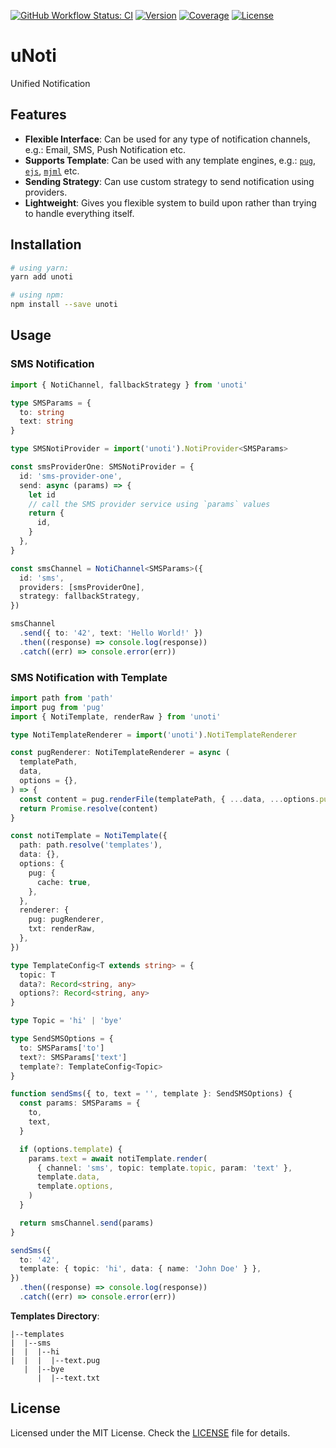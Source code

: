 [![GitHub Workflow Status: CI](https://img.shields.io/github/actions/workflow/status/MunifTanjim/unoti/ci.yml?label=CI&style=for-the-badge)](https://github.com/MunifTanjim/unoti/actions/workflows/ci.yml)
[![Version](https://img.shields.io/npm/v/unoti?style=for-the-badge)](https://npmjs.org/package/unoti)
[![Coverage](https://img.shields.io/codecov/c/gh/MunifTanjim/unoti?style=for-the-badge)](https://codecov.io/gh/MunifTanjim/unoti)
[![License](https://img.shields.io/github/license/MunifTanjim/unoti?style=for-the-badge)](https://github.com/MunifTanjim/unoti/blob/master/LICENSE)

# uNoti

Unified Notification

## Features

- **Flexible Interface**: Can be used for any type of notification channels, e.g.: Email, SMS, Push Notification etc.
- **Supports Template**: Can be used with any template engines, e.g.: [`pug`](https://github.com/pugjs/pug), [`ejs`](https://github.com/tj/ejs), [`mjml`](https://github.com/mjmlio/mjml) etc.
- **Sending Strategy**: Can use custom strategy to send notification using providers.
- **Lightweight**: Gives you flexible system to build upon rather than trying to handle everything itself.

## Installation

```sh
# using yarn:
yarn add unoti

# using npm:
npm install --save unoti
```

## Usage

### SMS Notification

```ts
import { NotiChannel, fallbackStrategy } from 'unoti'

type SMSParams = {
  to: string
  text: string
}

type SMSNotiProvider = import('unoti').NotiProvider<SMSParams>

const smsProviderOne: SMSNotiProvider = {
  id: 'sms-provider-one',
  send: async (params) => {
    let id
    // call the SMS provider service using `params` values
    return {
      id,
    }
  },
}

const smsChannel = NotiChannel<SMSParams>({
  id: 'sms',
  providers: [smsProviderOne],
  strategy: fallbackStrategy,
})

smsChannel
  .send({ to: '42', text: 'Hello World!' })
  .then((response) => console.log(response))
  .catch((err) => console.error(err))
```

### SMS Notification with Template

```ts
import path from 'path'
import pug from 'pug'
import { NotiTemplate, renderRaw } from 'unoti'

type NotiTemplateRenderer = import('unoti').NotiTemplateRenderer

const pugRenderer: NotiTemplateRenderer = async (
  templatePath,
  data,
  options = {},
) => {
  const content = pug.renderFile(templatePath, { ...data, ...options.pug })
  return Promise.resolve(content)
}

const notiTemplate = NotiTemplate({
  path: path.resolve('templates'),
  data: {},
  options: {
    pug: {
      cache: true,
    },
  },
  renderer: {
    pug: pugRenderer,
    txt: renderRaw,
  },
})

type TemplateConfig<T extends string> = {
  topic: T
  data?: Record<string, any>
  options?: Record<string, any>
}

type Topic = 'hi' | 'bye'

type SendSMSOptions = {
  to: SMSParams['to']
  text?: SMSParams['text']
  template?: TemplateConfig<Topic>
}

function sendSms({ to, text = '', template }: SendSMSOptions) {
  const params: SMSParams = {
    to,
    text,
  }

  if (options.template) {
    params.text = await notiTemplate.render(
      { channel: 'sms', topic: template.topic, param: 'text' },
      template.data,
      template.options,
    )
  }

  return smsChannel.send(params)
}

sendSms({
  to: '42',
  template: { topic: 'hi', data: { name: 'John Doe' } },
})
  .then((response) => console.log(response))
  .catch((err) => console.error(err))
```

**Templates Directory**:

```dir
|--templates
|  |--sms
|  |  |--hi
|  |  |  |--text.pug
   |  |--bye
      |  |--text.txt
```

## License

Licensed under the MIT License. Check the [LICENSE](./LICENSE) file for details.
